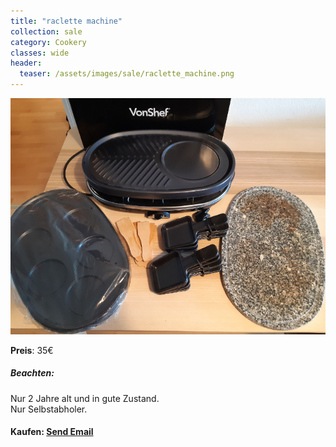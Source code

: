 ```yaml
---
title: "raclette machine"
collection: sale
category: Cookery
classes: wide
header: 
  teaser: /assets/images/sale/raclette_machine.png
---
```




<a href="">
  <img src="/assets/images/sale/raclette_machine.png" alt="raclette machine">
</a>

**Preis**: 35€

##### Beachten:
Nur 2 Jahre alt und in gute Zustand.<br>Nur Selbstabholer.

#### Kaufen: <a href = "mailto:digitaldasler@gmail.com?subject=raclette machine">Send Email</a>

